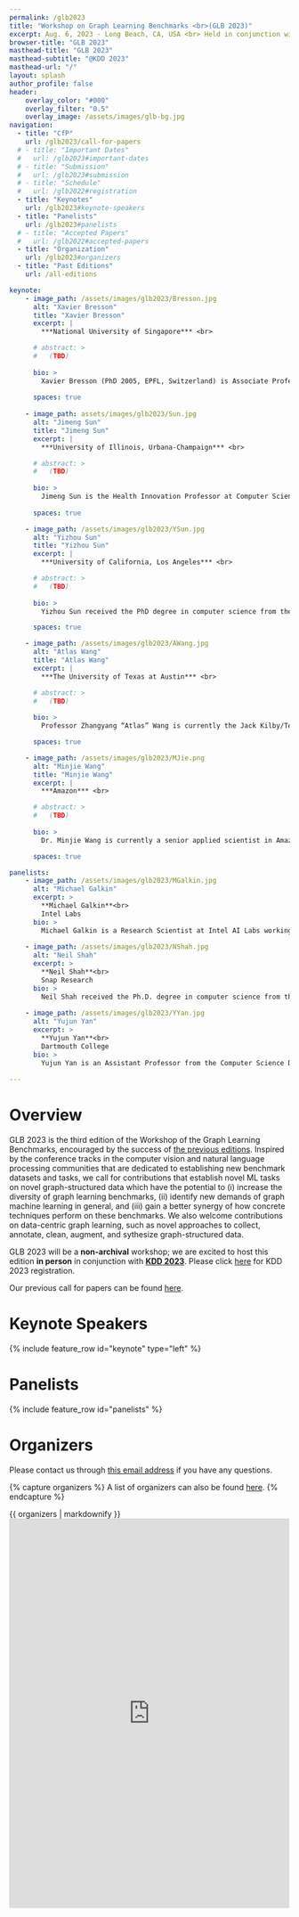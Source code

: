 ```yaml
---
permalink: /glb2023
title: "Workshop on Graph Learning Benchmarks <br>(GLB 2023)"
excerpt: Aug. 6, 2023 - Long Beach, CA, USA <br> Held in conjunction with <a href="https://kdd.org/kdd2023/">KDD 2023</a>
browser-title: "GLB 2023"
masthead-title: "GLB 2023"
masthead-subtitle: "@KDD 2023"
masthead-url: "/"
layout: splash
author_profile: false
header:
    overlay_color: "#000"
    overlay_filter: "0.5"
    overlay_image: /assets/images/glb-bg.jpg
navigation:
  - title: "CfP"
    url: /glb2023/call-for-papers
  # - title: "Important Dates"
  #   url: /glb2023#important-dates
  # - title: "Submission"
  #   url: /glb2023#submission
  # - title: "Schedule"
  #   url: /glb2022#registration
  - title: "Keynotes"
    url: /glb2023#keynote-speakers
  - title: "Panelists"
    url: /glb2023#panelists
  # - title: "Accepted Papers"
  #   url: /glb2022#accepted-papers
  - title: "Organization"
    url: /glb2023#organizers
  - title: "Past Editions"
    url: /all-editions

keynote: 
    - image_path: /assets/images/glb2023/Bresson.jpg
      alt: "Xavier Bresson"
      title: "Xavier Bresson"
      excerpt: |
        ***National University of Singapore*** <br>

      # abstract: >
      #   (TBD)
      
      bio: >
        Xavier Bresson (PhD 2005, EPFL, Switzerland) is Associate Professor in Computer Science at NUS, Singapore. He is a leading researcher in the field of Graph Deep Learning, a new framework that combines graph theory and deep learning techniques to tackle complex data domains in natural language processing, computer vision, combinatorial optimization, quantum chemistry, physics, neuroscience, genetics and social networks. In 2016, he received the highly competitive Singaporean NRF Fellowship of $2.5M to develop these deep learning techniques. He was also awarded several research grants in the U.S. and Hong Kong. As a leading researcher in the field, he has published more than 60 peer-reviewed papers in the leading journals and conference proceedings in machine learning, including articles in NeurIPS, ICML, ICLR, CVPR, JMLR. He has organized several international workshops and tutorials on AI and deep learning in collaboration with Facebook, NYU and Imperial such as the 2019 and 2018 UCLA workshops, the 2017 CVPR tutorial and the 2017 NeurIPS tutorial. He has been teaching undergraduate, graduate and industrial courses in AI and deep learning since 2014 at EPFL (Switzerland), NTU (Singapore) and UCLA (U.S.).
      
      spaces: true
    
    - image_path: assets/images/glb2023/Sun.jpg
      alt: "Jimeng Sun"
      title: "Jimeng Sun"
      excerpt: |
        ***University of Illinois, Urbana-Champaign*** <br>

      # abstract: >
      #   (TBD)
      
      bio: >
        Jimeng Sun is the Health Innovation Professor at Computer Science Department and Carle's Illinois College of Medicine at University of Illinois, Urbana-Champaign. Previously, he was with the College of Computing, Georgia Institute of Technology. His research interest include artificial intelligence for healthcare, deep learning for drug discovery, clinical trial optimization, computational phenotyping, clinical predictive modeling, treatment recommendation, and health monitoring.
      
      spaces: true

    - image_path: /assets/images/glb2023/YSun.jpg
      alt: "Yizhou Sun"
      title: "Yizhou Sun"
      excerpt: |
        ***University of California, Los Angeles*** <br>

      # abstract: >
      #   (TBD)
      
      bio: >
        Yizhou Sun received the PhD degree in computer science from the University of Illinois at Urbana-Champaign in 2012. She is currently an associate professor with the Department of Computer Science, UCLA. She joined UCLA in 2016 after her first position with Northeastern University. She got her early tenure in 2018. She has more than 180 publications in books, journals, and major conferences, and her h-index is 50. Tutorials of her research have been given in many premier conferences. Her research interests include mining graphs/networks, data mining, machine learning, and network science, with a focus on modeling novel problems and proposing scalable algorithms for large-scale, real-world applications. She is a pioneer researcher in mining heterogeneous information network, with a recent focus on deep learning on graphs/networks. She has been an associate editor editor for several major data mining/information system journals, PC chair/vice PC chair for several conferences and workshops, and area chairs/senior PCs for major top conferences in data mining, machine learning, and artificial intelligence. She also was on several award committees, including KDD Best Paper Award, SIGIR Best Paper Award, and KDD Dissertation Award Committee. She was the recipient of the Best Student Paper Award from KDD and BCB, ACM SIGKDD Doctoral Dissertation Award, Yahoo ACE (Academic Career Enhancement) Award, NSF CAREER Award, CS@ILLINOIS Distinguished Educator Award, Amazon Research Awards (twice), and Okawa Foundation Research Award.

      spaces: true

    - image_path: /assets/images/glb2023/AWang.jpg
      alt: "Atlas Wang"
      title: "Atlas Wang"
      excerpt: |
        ***The University of Texas at Austin*** <br>

      # abstract: >
      #   (TBD)
      
      bio: >
        Professor Zhangyang “Atlas” Wang is currently the Jack Kilby/Texas Instruments Endowed Assistant Professor in the Chandra Family Department of Electrical and Computer Engineering at The University of Texas at Austin. He received the Ph.D. degree from the University of Illinois at Urbana–Champaign, under the supervision of Prof. Thomas Huang. He was an Assistant Professor at Texas A&M University from 2017 to 2020. His research interests include machine learning, computer vision, optimization, and their interdisciplinary applications. Most recently, he studies automated machine learning (AutoML), learning to optimize (L2O), robust learning, efficient learning, and graph neural networks.

      spaces: true

    - image_path: /assets/images/glb2023/MJie.png
      alt: "Minjie Wang"
      title: "Minjie Wang"
      excerpt: |
        ***Amazon*** <br>

      # abstract: >
      #   (TBD)
      
      bio: >
        Dr. Minjie Wang is currently a senior applied scientist in Amazon AI Shanghai Lab. He obtained his Ph.D. degree from New York University. His research focus is the interdisciplinary area of machine learning and system including building deep learning systems with high usability and performance, applying machine learning in system optimization. He is also an open-source enthusiast; founder and major contributor of well known open source projects such as MXNet, MinPy and Deep Graph Library (DGL).

      spaces: true

panelists:
    - image_path: /assets/images/glb2023/MGalkin.jpg
      alt: "Michael Galkin"
      excerpt: >
        **Michael Galkin**<br>
        Intel Labs
      bio: >
        Michael Galkin is a Research Scientist at Intel AI Labs working on Graph Machine Learning and Geometric Deep Learning. Previously, Michael was a postdoc at Mila - Quebec AI Institute, working with Will Hamilton, Jian Tang, and Reihaneh Rabbany on various graph learning tasks ranging from reasoning and knowledge graphs to molecular representation learning.
    
    - image_path: /assets/images/glb2023/NShah.jpg
      alt: "Neil Shah"
      excerpt: >
        **Neil Shah**<br>
        Snap Research
      bio: >
        Neil Shah received the Ph.D. degree in computer science from the Department of Computer Science, Carnegie Mellon University, Pittsburgh, PA, USA, in 2017. He is a Research Scientist with Snap Inc., Seattle, WA, USA, with interests in data mining, machine learning, and computational social science on online platforms, with special focus on graph-based modeling for user behavior and misbehavior. His work has resulted in 35+ conference and journal publications, in top venues such as KDD, ICDM, WWW, SDM, DSAA, PAKDD, TKDD, and more, including several best-paper awards. He has also served as an organizer, chair, and on program committees at a number of these. He has had previous research experiences with Lawrence Livermore National Laboratory, Livermore, CA, USA; Microsoft Research, Redmond, WA; and Twitch.tv, San Francisco, CA, USA.
      
    - image_path: /assets/images/glb2023/YYan.jpg
      alt: "Yujun Yan"
      excerpt: >
        **Yujun Yan**<br>
        Dartmouth College
      bio: >
        Yujun Yan is an Assistant Professor from the Computer Science Department at Dartmouth College. She obtained her PhD from the University of Michigan, Ann Arbor, in 2022. Her area of specialization is graph-based machine learning, with a particular focus on generalizing graph neural networks to graphs with diverse properties, such as varying levels of heterophily and sizes. Her research on heterophily graphs has received widespread recognition and hundreds of citations. Yujun has published multiple papers at top machine learning and data mining conferences, including NeurIPS, KDD, and the WebConf. Her works have been integrated into the curricula of esteemed institutions such as Stanford University and Northeastern University. During her Ph.D., She completed internships at Microsoft Research in 2018 and 2021, as well as at Google Research in 2019 and 2020. She holds a pending patent with Google.
      
---
```



<!-- <div class="notice--info">
  <!-- <h4 class="no_toc">Notice Headline:</h4> ~~>
  {{ notice-text | markdownify }}
</div> -->

<script>
if (!sessionStorage.getItem('timezone')) {
  var tz = jstz.determine() || 'UTC';
  sessionStorage.setItem('timezone', tz.name());
}
var currTz = sessionStorage.getItem('timezone');
var startTime = moment("2022-04-26T08:45:00Z");
var tzTime = startTime.tz(currTz)
</script>

# Overview

GLB 2023 is the third edition of the Workshop of the Graph Learning Benchmarks, encouraged by the success of [the previous editions](/all-editions). 
Inspired by the conference tracks in the computer vision and natural language processing communities that are dedicated to establishing new benchmark datasets and tasks,
we call for contributions that establish novel ML tasks on novel graph-structured data which have the potential to
(i) increase the diversity of graph learning benchmarks,
(ii) identify new demands of graph machine learning in general, and 
(iii) gain a better synergy of how concrete techniques perform on these benchmarks. 
We also welcome contributions on data-centric graph learning, such as novel approaches to collect, annotate, clean, augment, and sythesize graph-structured data.

GLB 2023 will be a **non-archival** workshop; we are excited to host this edition **in person** in conjunction with [**KDD 2023**](https://kdd.org/kdd2023/). Please click [here](https://web.cvent.com/event/d8874717-951f-4368-b286-40f3f31cdbc3/summary) for KDD 2023 registration.

<!-- Inspired by the conference tracks in the computer vision and natural language processing communities that are dedicated to establishing new benchmark datasets and tasks, 
we call for contributions that introduce novel ML tasks or novel graph-structured data which have the potential to 
(i) help understand the performance and limitations of graph representation models on diverse sets of problems and 
(ii) support benchmark evaluations for various models. -->

Our previous call for papers can be found [here](/glb2023/call-for-papers).

# Keynote Speakers
{% include feature_row id="keynote" type="left" %}

# Panelists
{% include feature_row id="panelists" %}

<!-- # Accepted Papers
<ul>
{% for pubitem in site.data.papers2023 %}
    <li> {{ pubitem.title | markdownify | remove: '<p>' | remove: '</p>' | strip }} <br>
    <div class="small">
    <i> {{ pubitem.authors | markdownify | remove: '<p>' | remove: '</p>' | strip }} </i> 
    </div>
    {% if pubitem.abstract %} 
    <a class="btn btn--small btn--info collapsible">Abstract</a> 
    <div class="btn-content small">
        <b>Abstract</b>: {{ pubitem.abstract }}
    </div>
    {% endif %}
    {% if pubitem.PDF %} <a href="{{ pubitem.PDF }}" class="btn btn--small btn--info">PDF</a>{% endif %}
    {% if pubitem.code %} <a href="{{ pubitem.code }}" class="btn btn--small btn--info">
    {% if pubitem.new_dataset %} Code & Datasets {% else %} Code {% endif %} </a>{% endif %}
    </li>
{% endfor %}
</ul> -->

# Organizers
Please contact us through <a target="_blank" href="https://mailhide.io/e/5RV52Tlm">this email address</a> if you have any questions.

{% capture organizers %}
A list of organizers can also be found [here](https://airtable.com/shrwvG9wYqjrbXq0s/tblLXlCDQlpCBK6lR?backgroundColor=purple).
{% endcapture %}

<div class="small">
{{ organizers | markdownify }}
</div>

<style>
    #organizer-wrap { width: 100%; height: 750; padding: 0; overflow: hidden; }
    #organizer-frame { width: 107%; height: 750; background: transparent; border: 1px solid #ccc; }
    #organizer-frame {
        -ms-zoom: 0.93;
        -moz-transform: scale(0.93);
        -moz-transform-origin: 0 0;
        -o-transform: scale(0.93);
        -o-transform-origin: 0 0;
        -webkit-transform: scale(0.93);
        -webkit-transform-origin: 0 0;
    }
</style>
<div id="organizer-wrap">
<iframe id="organizer-frame" class="airtable-embed" src="https://airtable.com/embed/shrwvG9wYqjrbXq0s?backgroundColor=purple" frameborder="0" onmousewheel="" height="750" style="background: transparent; border: 1px solid #ccc;"></iframe>
</div>

<!-- <iframe class="airtable-embed" src="https://airtable.com/embed/shrwvG9wYqjrbXq0s?backgroundColor=purple" frameborder="0" onmousewheel="" width="106%" height="750" style="background: transparent; border: 1px solid #ccc;"></iframe> -->


<!-- # Program Committee
<div class="small row-two-columns">
<div class="column-half">
<ul>
{% for people in site.data.pc-members2022 limit:12 %}
<li>{{ people | markdownify | remove: '<p>' | remove: '</p>' | strip }} </li>
{% endfor %}
</ul>
</div>
<div class="column-half">
<ul>
{% for people in site.data.pc-members2022 offset:12 %}
<li>{{ people | markdownify | remove: '<p>' | remove: '</p>' | strip }} </li>
{% endfor %}
</ul>
</div>
</div>

<script>
    var coll = document.getElementsByClassName("collapsible");
    var i;

    for (i = 0; i < coll.length; i++) {
    coll[i].addEventListener("click", function() {
        this.classList.toggle("active");
        var content = this.nextElementSibling;
        if (content.style.display === "block") {
        content.style.display = "none";
        } else {
        content.style.display = "block";
        }
    });
    }
</script> -->

<script>
    var coll = document.getElementsByClassName("collapsible");
    var i;

    for (i = 0; i < coll.length; i++) {
    coll[i].addEventListener("click", function() {
        this.classList.toggle("active");
        var content = this.nextElementSibling;
        if (content.style.display === "block") {
        content.style.display = "none";
        } else {
        content.style.display = "block";
        }
    });
    }
</script>